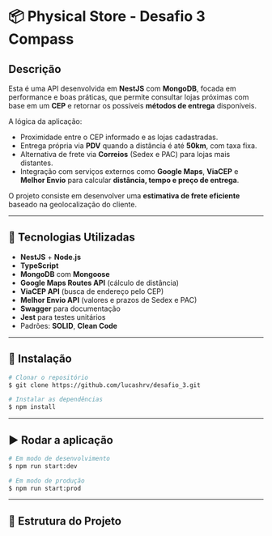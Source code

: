 # 📦 Physical Store - Desafio 3 Compass

## Descrição

Esta é uma API desenvolvida em **NestJS** com **MongoDB**, focada em performance e boas práticas, que permite consultar lojas próximas com base em um **CEP** e retornar os possíveis **métodos de entrega** disponíveis.

A lógica da aplicação:

- Proximidade entre o CEP informado e as lojas cadastradas.
- Entrega própria via **PDV** quando a distância é até **50km**, com taxa fixa.
- Alternativa de frete via **Correios** (Sedex e PAC) para lojas mais distantes.
- Integração com serviços externos como **Google Maps**, **ViaCEP** e **Melhor Envio** para calcular **distância, tempo e preço de entrega**.

O projeto consiste em desenvolver uma **estimativa de frete eficiente** baseado na geolocalização do cliente.

---

## 🚀 Tecnologias Utilizadas

- **NestJS** + **Node.js**
- **TypeScript**
- **MongoDB** com **Mongoose**
- **Google Maps Routes API** (cálculo de distância)
- **ViaCEP API** (busca de endereço pelo CEP)
- **Melhor Envio API** (valores e prazos de Sedex e PAC)
- **Swagger** para documentação
- **Jest** para testes unitários
- Padrões: **SOLID**, **Clean Code**

---

## 🔧 Instalação

```bash
# Clonar o repositório
$ git clone https://github.com/lucashrv/desafio_3.git

# Instalar as dependências
$ npm install
```

---

## ▶️ Rodar a aplicação

```bash
# Em modo de desenvolvimento
$ npm run start:dev

# Em modo de produção
$ npm run start:prod
```

---

## 📌 Estrutura do Projeto
